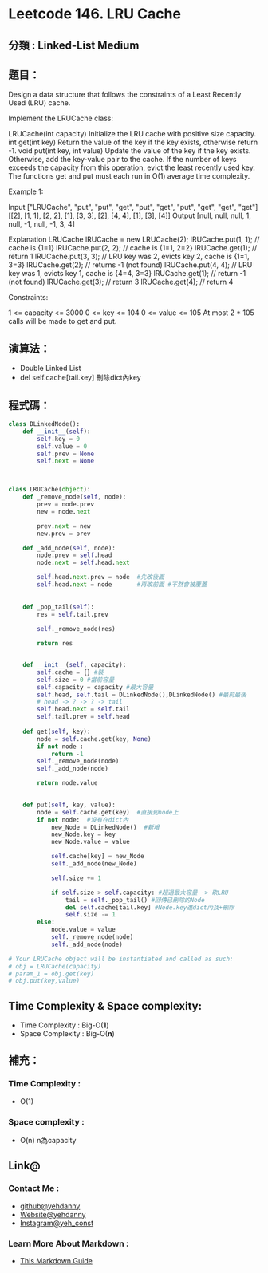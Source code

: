 # Leetcode  146. LRU Cache

## 分類 : Linked-List Medium

## 題目：
Design a data structure that follows the constraints of a Least Recently Used (LRU) cache.

Implement the LRUCache class:

LRUCache(int capacity) Initialize the LRU cache with positive size capacity.
int get(int key) Return the value of the key if the key exists, otherwise return -1.
void put(int key, int value) Update the value of the key if the key exists. Otherwise, add the key-value pair to the cache. If the number of keys exceeds the capacity from this operation, evict the least recently used key.
The functions get and put must each run in O(1) average time complexity.

Example 1:

Input
["LRUCache", "put", "put", "get", "put", "get", "put", "get", "get", "get"]
[[2], [1, 1], [2, 2], [1], [3, 3], [2], [4, 4], [1], [3], [4]]
Output
[null, null, null, 1, null, -1, null, -1, 3, 4]

Explanation
LRUCache lRUCache = new LRUCache(2);
lRUCache.put(1, 1); // cache is {1=1}
lRUCache.put(2, 2); // cache is {1=1, 2=2}
lRUCache.get(1);    // return 1
lRUCache.put(3, 3); // LRU key was 2, evicts key 2, cache is {1=1, 3=3}
lRUCache.get(2);    // returns -1 (not found)
lRUCache.put(4, 4); // LRU key was 1, evicts key 1, cache is {4=4, 3=3}
lRUCache.get(1);    // return -1 (not found)
lRUCache.get(3);    // return 3
lRUCache.get(4);    // return 4
 
Constraints:

1 <= capacity <= 3000
0 <= key <= 104
0 <= value <= 105
At most 2 * 105 calls will be made to get and put.

## 演算法：
- Double Linked List 
- del self.cache[tail.key] 刪除dict內key

## 程式碼：
```python
class DLinkedNode():
    def __init__(self):
        self.key = 0
        self.value = 0
        self.prev = None
        self.next = None



class LRUCache(object):
    def _remove_node(self, node):
        prev = node.prev
        new = node.next

        prev.next = new
        new.prev = prev

    def _add_node(self, node):
        node.prev = self.head
        node.next = self.head.next

        self.head.next.prev = node  #先改後面
        self.head.next = node       #再改前面 #不然會被覆蓋
        
    
    def _pop_tail(self):
        res = self.tail.prev
        
        self._remove_node(res)

        return res


    def __init__(self, capacity):
        self.cache = {} #裝
        self.size = 0 #當前容量
        self.capacity = capacity #最大容量
        self.head, self.tail = DLinkedNode(),DLinkedNode() #最前最後
        # head -> ? -> ? -> tail
        self.head.next = self.tail
        self.tail.prev = self.head
        
    def get(self, key):
        node = self.cache.get(key, None)
        if not node :
            return -1
        self._remove_node(node)
        self._add_node(node)

        return node.value
        

    def put(self, key, value):
        node = self.cache.get(key)  #直接到node上
        if not node:  #沒有在dict內
            new_Node = DLinkedNode()  #新增
            new_Node.key = key
            new_Node.value = value

            self.cache[key] = new_Node
            self._add_node(new_Node)

            self.size += 1

            if self.size > self.capacity: #超過最大容量 -> 砍LRU
                tail = self._pop_tail() #回傳已刪除的Node
                del self.cache[tail.key] #Node.key進dict內找+刪除
                self.size -= 1
        else:
            node.value = value
            self._remove_node(node)
            self._add_node(node)            

# Your LRUCache object will be instantiated and called as such:
# obj = LRUCache(capacity)
# param_1 = obj.get(key)
# obj.put(key,value)
```
## Time Complexity & Space complexity:
- Time Complexity   :   Big-O(__1__)
- Space Complexity   :  Big-O(__n__)

## 補充：
### Time Complexity :
- O(1)
### Space complexity :
- O(n) n為capacity

## Link@
### Contact Me : 
- [github@yehdanny](https://github.com/yehdanny)
- [Website@yehdanny](https://yehdanny.github.io/mypage/html/index.html)
- [Instagram@yeh_const](https://www.instagram.com/yeh_const?igsh=MTVlNTl2eGVkeWI2MA%3D%3D&utm_source=qr)
### Learn More About Markdown :
- [This Markdown Guide](https://www.markdownguide.org/)
